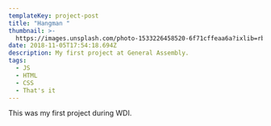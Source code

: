 ```yaml
---
templateKey: project-post
title: "Hangman "
thumbnail: >-
  https://images.unsplash.com/photo-1533226458520-6f71cffeaa6a?ixlib=rb-1.2.1&auto=format&fit=crop&w=300&q=80
date: 2018-11-05T17:54:18.694Z
description: My first project at General Assembly.
tags:
  - JS
  - HTML
  - CSS
  - That's it
---
```


This was my first project during WDI.
